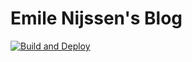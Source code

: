 # Emile Nijssen's Blog

[![Build and Deploy](https://github.com/WeeJeWel/blog/actions/workflows/deploy.yml/badge.svg)](https://github.com/WeeJeWel/blog/actions/workflows/deploy.yml)
